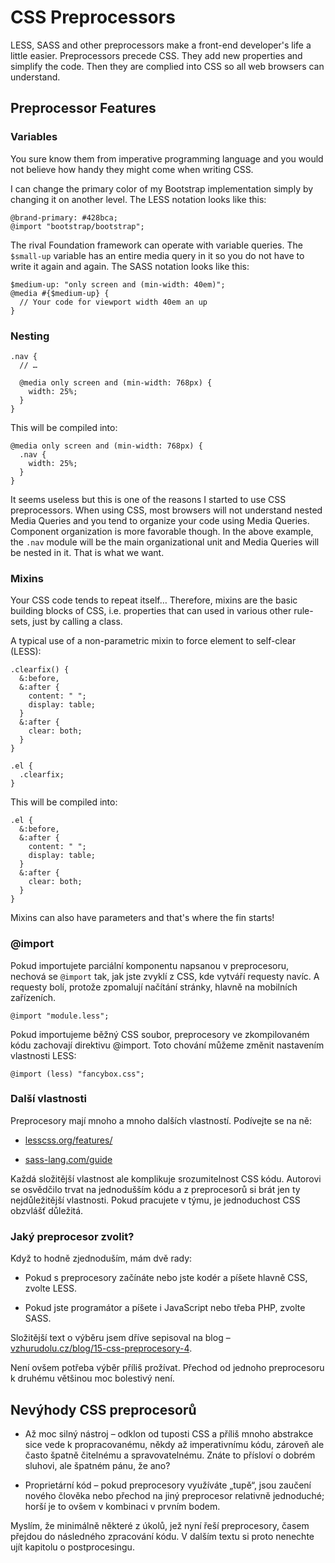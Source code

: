 CSS Preprocessors
=================

LESS, SASS and other preprocessors make a front-end developer's life a little
easier. Preprocessors precede CSS. They add new properties and simplify the
code. Then they are complied into CSS so all web browsers can understand.

Preprocessor Features
---------------------

### Variables

You sure know them from imperative programming language and you would not
believe how handy they might come when writing CSS.

I can change the primary color of my Bootstrap implementation simply by changing
it on another level. The LESS notation looks like this:

~~~~~~~~~~~~~~~~~~~~~~~~~~~~~~~~~~~~~~~~~~~~~~~~~~~~~~~~~~~~~~~~~~~~~~~~~~~~~~~~
@brand-primary: #428bca;
@import "bootstrap/bootstrap";
~~~~~~~~~~~~~~~~~~~~~~~~~~~~~~~~~~~~~~~~~~~~~~~~~~~~~~~~~~~~~~~~~~~~~~~~~~~~~~~~

The rival Foundation framework can operate with variable queries. The
`$small-up` variable has an entire media query in it so you do not have to write
it again and again. The SASS notation looks like this:

~~~~~~~~~~~~~~~~~~~~~~~~~~~~~~~~~~~~~~~~~~~~~~~~~~~~~~~~~~~~~~~~~~~~~~~~~~~~~~~~
$medium-up: "only screen and (min-width: 40em)";
@media #{$medium-up} {
  // Your code for viewport width 40em an up
}
~~~~~~~~~~~~~~~~~~~~~~~~~~~~~~~~~~~~~~~~~~~~~~~~~~~~~~~~~~~~~~~~~~~~~~~~~~~~~~~~

### Nesting

~~~~~~~~~~~~~~~~~~~~~~~~~~~~~~~~~~~~~~~~~~~~~~~~~~~~~~~~~~~~~~~~~~~~~~~~~~~~~~~~
.nav {
  // …

  @media only screen and (min-width: 768px) {
    width: 25%;
  }
}
~~~~~~~~~~~~~~~~~~~~~~~~~~~~~~~~~~~~~~~~~~~~~~~~~~~~~~~~~~~~~~~~~~~~~~~~~~~~~~~~

This will be compiled into:

~~~~~~~~~~~~~~~~~~~~~~~~~~~~~~~~~~~~~~~~~~~~~~~~~~~~~~~~~~~~~~~~~~~~~~~~~~~~~~~~
@media only screen and (min-width: 768px) {
  .nav {
    width: 25%;
  }
}
~~~~~~~~~~~~~~~~~~~~~~~~~~~~~~~~~~~~~~~~~~~~~~~~~~~~~~~~~~~~~~~~~~~~~~~~~~~~~~~~

It seems useless but this is one of the reasons I started to use CSS
preprocessors. When using CSS, most browsers will not understand nested Media
Queries and you tend to organize your code using Media Queries. Component
organization is more favorable though. In the above example, the `.nav` module
will be the main organizational unit and Media Queries will be nested in it.
That is what we want.

### Mixins

Your CSS code tends to repeat itself… Therefore, mixins are the basic building
blocks of CSS, i.e. properties that can used in various other rule-sets, just by
calling a class.

A typical use of a non-parametric mixin to force element to self-clear (LESS):

~~~~~~~~~~~~~~~~~~~~~~~~~~~~~~~~~~~~~~~~~~~~~~~~~~~~~~~~~~~~~~~~~~~~~~~~~~~~~~~~
.clearfix() {
  &:before,
  &:after {
    content: " "; 
    display: table;
  }
  &:after {
    clear: both;
  }
}

.el {
  .clearfix;
}
~~~~~~~~~~~~~~~~~~~~~~~~~~~~~~~~~~~~~~~~~~~~~~~~~~~~~~~~~~~~~~~~~~~~~~~~~~~~~~~~

This will be compiled into:

~~~~~~~~~~~~~~~~~~~~~~~~~~~~~~~~~~~~~~~~~~~~~~~~~~~~~~~~~~~~~~~~~~~~~~~~~~~~~~~~
.el {
  &:before,
  &:after {
    content: " "; 
    display: table;
  }
  &:after {
    clear: both;
  }
}   
~~~~~~~~~~~~~~~~~~~~~~~~~~~~~~~~~~~~~~~~~~~~~~~~~~~~~~~~~~~~~~~~~~~~~~~~~~~~~~~~

Mixins can also have parameters and that's where the fin starts!

### @import

Pokud importujete parciální komponentu napsanou v preprocesoru, nechová se
`@import` tak, jak jste zvyklí z CSS, kde vytváří requesty navíc. A requesty
bolí, protože zpomalují načítání stránky, hlavně na mobilních zařízeních.

~~~~~~~~~~~~~~~~~~~~~~~~~~~~~~~~~~~~~~~~~~~~~~~~~~~~~~~~~~~~~~~~~~~~~~~~~~~~~~~~
@import "module.less";
~~~~~~~~~~~~~~~~~~~~~~~~~~~~~~~~~~~~~~~~~~~~~~~~~~~~~~~~~~~~~~~~~~~~~~~~~~~~~~~~

Pokud importujeme běžný CSS soubor, preprocesory ve zkompilovaném kódu zachovají
direktivu @import. Toto chování můžeme změnit nastavením vlastnosti LESS:

~~~~~~~~~~~~~~~~~~~~~~~~~~~~~~~~~~~~~~~~~~~~~~~~~~~~~~~~~~~~~~~~~~~~~~~~~~~~~~~~
@import (less) "fancybox.css";
~~~~~~~~~~~~~~~~~~~~~~~~~~~~~~~~~~~~~~~~~~~~~~~~~~~~~~~~~~~~~~~~~~~~~~~~~~~~~~~~

### Další vlastnosti

Preprocesory mají mnoho a mnoho dalších vlastností. Podívejte se na ně:

-   [lesscss.org/features/](<http://lesscss.org/features/>)

-   [sass-lang.com/guide](<http://sass-lang.com/guide>)

Každá složitější vlastnost ale komplikuje srozumitelnost CSS kódu. Autorovi se
osvědčilo trvat na jednodušším kódu a z preprocesorů si brát jen ty
nejdůležitější vlastnosti. Pokud pracujete v týmu, je jednoduchost CSS obzvlášť
důležitá.

### Jaký preprocesor zvolit?

Když to hodně zjednoduším, mám dvě rady:

-   Pokud s preprocesory začínáte nebo jste kodér a píšete hlavně CSS, zvolte
    LESS.

-   Pokud jste programátor a píšete i JavaScript nebo třeba PHP, zvolte SASS.

Složitější text o výběru jsem dříve sepisoval na blog –
[vzhurudolu.cz/blog/15-css-preprocesory-4](<http://www.vzhurudolu.cz/blog/15-css-preprocesory-4>).

Není ovšem potřeba výběr příliš prožívat. Přechod od jednoho preprocesoru k
druhému většinou moc bolestivý není.

Nevýhody CSS preprocesorů
-------------------------

-   Až moc silný nástroj – odklon od tuposti CSS a příliš mnoho abstrakce sice
    vede k propracovanému, někdy až imperativnímu kódu, zároveň ale často špatně
    čitelnému a spravovatelnému. Znáte to přísloví o dobrém sluhovi, ale špatném
    pánu, že ano?

-   Proprietární kód – pokud preprocesory využíváte „tupě“, jsou zaučení nového
    člověka nebo přechod na jiný preprocesor relativně jednoduché; horší je to
    ovšem v kombinaci v prvním bodem.

Myslím, že minimálně některé z úkolů, jež nyní řeší preprocesory, časem přejdou
do následného zpracování kódu. V dalším textu si proto nenechte ujít kapitolu o
postprocesingu.
